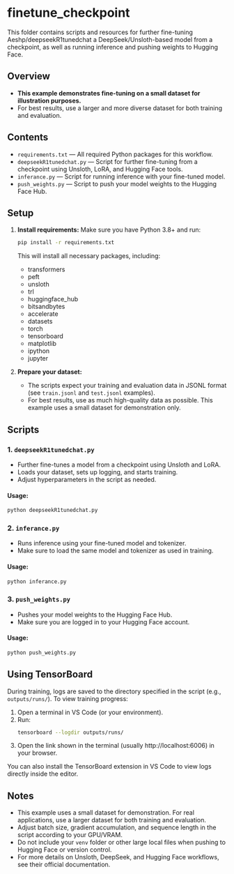 # finetune_checkpoint

This folder contains scripts and resources for further fine-tuning Aeshp/deepseekR1tunedchat a DeepSeek/Unsloth-based model from a checkpoint, as well as running inference and pushing weights to Hugging Face.

## Overview

- **This example demonstrates fine-tuning on a small dataset for illustration purposes.**
- For best results, use a larger and more diverse dataset for both training and evaluation.

## Contents

- `requirements.txt` — All required Python packages for this workflow.
- `deepseekR1tunedchat.py` — Script for further fine-tuning from a checkpoint using Unsloth, LoRA, and Hugging Face tools.
- `inferance.py` — Script for running inference with your fine-tuned model.
- `push_weights.py` — Script to push your model weights to the Hugging Face Hub.

## Setup

1. **Install requirements:**
   Make sure you have Python 3.8+ and run:
   ```bash
   pip install -r requirements.txt
   ```
   This will install all necessary packages, including:
   - transformers
   - peft
   - unsloth
   - trl
   - huggingface_hub
   - bitsandbytes
   - accelerate
   - datasets
   - torch
   - tensorboard
   - matplotlib
   - ipython
   - jupyter

2. **Prepare your dataset:**
   - The scripts expect your training and evaluation data in JSONL format (see `train.jsonl` and `test.jsonl` examples).
   - For best results, use as much high-quality data as possible. This example uses a small dataset for demonstration only.

## Scripts

### 1. `deepseekR1tunedchat.py`
- Further fine-tunes a model from a checkpoint using Unsloth and LoRA.
- Loads your dataset, sets up logging, and starts training.
- Adjust hyperparameters in the script as needed.

#### Usage:
```bash
python deepseekR1tunedchat.py
```

### 2. `inferance.py`
- Runs inference using your fine-tuned model and tokenizer.
- Make sure to load the same model and tokenizer as used in training.

#### Usage:
```bash
python inferance.py
```

### 3. `push_weights.py`
- Pushes your model weights to the Hugging Face Hub.
- Make sure you are logged in to your Hugging Face account.

#### Usage:
```bash
python push_weights.py
```

## Using TensorBoard

During training, logs are saved to the directory specified in the script (e.g., `outputs/runs/`).
To view training progress:

1. Open a terminal in VS Code (or your environment).
2. Run:
   ```bash
   tensorboard --logdir outputs/runs/
   ```
3. Open the link shown in the terminal (usually http://localhost:6006) in your browser.

You can also install the TensorBoard extension in VS Code to view logs directly inside the editor.

## Notes
- This example uses a small dataset for demonstration. For real applications, use a larger dataset for both training and evaluation.
- Adjust batch size, gradient accumulation, and sequence length in the script according to your GPU/VRAM.
- Do not include your `venv` folder or other large local files when pushing to Hugging Face or version control.
- For more details on Unsloth, DeepSeek, and Hugging Face workflows, see their official documentation.
